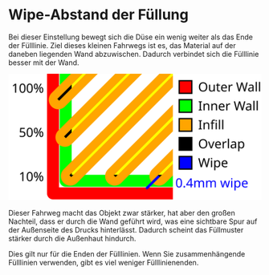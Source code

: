 Wipe-Abstand der Füllung
====
Bei dieser Einstellung bewegt sich die Düse ein wenig weiter als das Ende der Fülllinie. Ziel dieses kleinen Fahrwegs ist es, das Material auf der daneben liegenden Wand abzuwischen. Dadurch verbindet sich die Fülllinie besser mit der Wand.

![Eine Visualisierung der Füllungsüberlappung und des Wischabstands](../images/infill_overlap.svg)

Dieser Fahrweg macht das Objekt zwar stärker, hat aber den großen Nachteil, dass er durch die Wand geführt wird, was eine sichtbare Spur auf der Außenseite des Drucks hinterlässt. Dadurch scheint das Füllmuster stärker durch die Außenhaut hindurch.

Dies gilt nur für die Enden der Fülllinien. Wenn Sie zusammenhängende Fülllinien verwenden, gibt es viel weniger Fülllinienenden.
